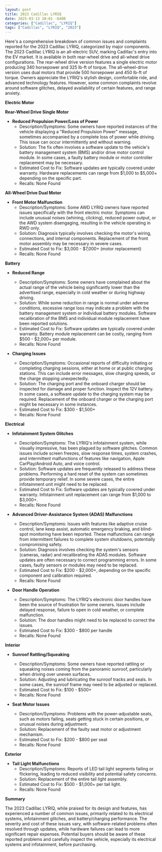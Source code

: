 ```yaml
---
layout: post
title: 2023 Cadillac LYRIQ
date: 2025-03-13 10:01 -0400
categories: ["Cadillac", "LYRIQ"]
tags: ["Cadillac", "LYRIQ", "2023"]
---
```

Here's a comprehensive breakdown of common issues and complaints reported for the 2023 Cadillac LYRIQ, categorized by major components. The 2023 Cadillac LYRIQ is an all-electric SUV, marking Cadillac's entry into the EV market. It is available in both rear-wheel drive and all-wheel drive configurations. The rear-wheel drive version features a single electric motor producing 340 horsepower and 325 lb-ft of torque. The all-wheel-drive version uses dual motors that provide 500 horsepower and 450 lb-ft of torque. Owners appreciate the LYRIQ's stylish design, comfortable ride, and advanced technology features. However, some common complaints revolve around software glitches, delayed availability of certain features, and range anxiety.

**Electric Motor**

**Rear-Wheel Drive Single Motor**

*   **Reduced Propulsion Power/Loss of Power**
    *   Description/Symptoms: Some owners have reported instances of the vehicle displaying a "Reduced Propulsion Power" message, sometimes accompanied by a complete loss of power while driving. This issue can occur intermittently and without warning.
    *   Solution: The fix often involves a software update to the vehicle's battery management system (BMS) and/or drive motor control module. In some cases, a faulty battery module or motor controller replacement may be necessary.
    *   Estimated Cost to Fix: Software updates are typically covered under warranty. Hardware replacements can range from $1,000 to $5,000+ depending on the specific part.
    *   Recalls: None Found

**All-Wheel Drive Dual Motor**

*   **Front Motor Malfunction**
    *   Description/Symptoms: Some AWD LYRIQ owners have reported issues specifically with the front electric motor. Symptoms can include unusual noises (whining, clicking), reduced power output, or the AWD system disengaging, resulting in the vehicle operating in RWD only.
    *   Solution: Diagnosis typically involves checking the motor's wiring, connections, and internal components. Replacement of the front motor assembly may be necessary in severe cases.
    *   Estimated Cost to Fix: $3,000 - $7,000+ (motor replacement)
    *   Recalls: None Found

**Battery**

*   **Reduced Range**
    *   Description/Symptoms: Some owners have complained about the actual range of the vehicle being significantly lower than the advertised range, especially in cold weather or during highway driving.
    *   Solution: While some reduction in range is normal under adverse conditions, excessive range loss may indicate a problem with the battery management system or individual battery modules. Software recalibration of the BMS and individual module replacement have been reported solutions.
    *   Estimated Cost to Fix: Software updates are typically covered under warranty. Battery module replacement can be costly, ranging from $500 - $2,000+ per module.
    *   Recalls: None Found

*   **Charging Issues**
    *   Description/Symptoms: Occasional reports of difficulty initiating or completing charging sessions, either at home or at public charging stations. This can include error messages, slow charging speeds, or the charge stopping unexpectedly.
    *   Solution: The charging port and the onboard charger should be inspected for damage and proper function. Inspect the 12V battery. In some cases, a software update to the charging system may be required. Replacement of the onboard charger or the charging port might be necessary in some instances.
    *   Estimated Cost to Fix: $300 - $1,500+
    *   Recalls: None Found

**Electrical**

*   **Infotainment System Glitches**
    *   Description/Symptoms: The LYRIQ's infotainment system, while visually impressive, has been plagued by software glitches. Common issues include screen freezes, slow response times, system crashes, and intermittent malfunctions of features like navigation, Apple CarPlay/Android Auto, and voice control.
    *   Solution: Software updates are frequently released to address these problems. Performing a hard reset of the system can sometimes provide temporary relief. In some severe cases, the entire infotainment unit might need to be replaced.
    *   Estimated Cost to Fix: Software updates are typically covered under warranty. Infotainment unit replacement can range from $1,000 to $3,000+.
    *   Recalls: None Found

*   **Advanced Driver-Assistance System (ADAS) Malfunctions**
    *   Description/Symptoms: Issues with features like adaptive cruise control, lane keep assist, automatic emergency braking, and blind-spot monitoring have been reported. These malfunctions can range from intermittent failures to complete system shutdowns, potentially compromising safety.
    *   Solution: Diagnosis involves checking the system's sensors (cameras, radar) and recalibrating the ADAS modules. Software updates are often necessary to correct programming errors. In some cases, faulty sensors or modules may need to be replaced.
    *   Estimated Cost to Fix: $200 - $2,000+, depending on the specific component and calibration required.
    *   Recalls: None Found

*   **Door Handle Operation**
    *   Description/Symptoms: The LYRIQ's electronic door handles have been the source of frustration for some owners. Issues include delayed response, failure to open in cold weather, or complete malfunction.
    *   Solution: The door handles might need to be replaced to correct the issues.
    *   Estimated Cost to Fix: $300 - $800 per handle
    *   Recalls: None Found

**Interior**

*   **Sunroof Rattling/Squeaking**
    *   Description/Symptoms: Some owners have reported rattling or squeaking noises coming from the panoramic sunroof, particularly when driving over uneven surfaces.
    *   Solution: Adjusting and lubricating the sunroof tracks and seals. In some cases, the sunroof frame may need to be adjusted or replaced.
    *   Estimated Cost to Fix: $100 - $500+
    *   Recalls: None Found

*   **Seat Motor Issues**
    *   Description/Symptoms: Problems with the power-adjustable seats, such as motors failing, seats getting stuck in certain positions, or unusual noises during adjustment.
    *   Solution: Replacement of the faulty seat motor or adjustment mechanism.
    *   Estimated Cost to Fix: $200 - $800 per seat
    *   Recalls: None Found

**Exterior**

*   **Tail Light Malfunctions**
    *   Description/Symptoms: Reports of LED tail light segments failing or flickering, leading to reduced visibility and potential safety concerns.
    *   Solution: Replacement of the entire tail light assembly.
    *   Estimated Cost to Fix: $500 - $1,000+ per tail light.
    *   Recalls: None Found

**Summary**

The 2023 Cadillac LYRIQ, while praised for its design and features, has experienced a number of common issues, primarily related to its electrical systems, infotainment glitches, and battery/charging performance. The severity and cost of these issues vary, with software-related problems often resolved through updates, while hardware failures can lead to more significant repair expenses. Potential buyers should be aware of these reported problems and carefully inspect the vehicle, especially its electrical systems and infotainment, before purchasing.

